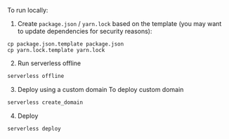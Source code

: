 To run locally:

1. Create `package.json` / `yarn.lock` based on the template (you may want to update dependencies for security reasons):
```back
cp package.json.template package.json
cp yarn.lock.template yarn.lock
```
2. Run serverless offline
```bash
serverless offline
```
3. Deploy using a custom domain
To deploy custom domain
```bash
serverless create_domain
```
4. Deploy
```bash
serverless deploy
```
